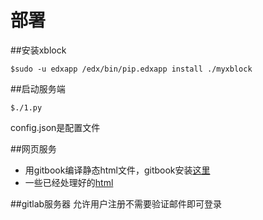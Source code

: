 # 部署

##安装xblock
```
$sudo -u edxapp /edx/bin/pip.edxapp install ./myxblock
```

##启动服务端
```
$./1.py
```
config.json是配置文件

##网页服务
* 用gitbook编译静态html文件，gitbook安装[这里](https://github.com/chtq/gitbook-1.5.0/blob/master/README.md)
* 一些已经处理好的[html](https://github.com/chtq/exercise-web)

##gitlab服务器
允许用户注册不需要验证邮件即可登录
